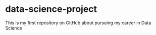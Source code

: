 # data-science-project
This is my first repository on GitHub about pursuing my career in Data Science
